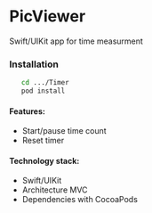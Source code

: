 # PicViewer
Swift/UIKit app for time measurment

### Installation ####
```sh
   cd .../Timer
   pod install 
```

#### Features: ####
   - Start/pause time count
   - Reset timer

#### Technology stack: ####
  - Swift/UIKit
  - Architecture MVC
  - Dependencies with CocoaPods
